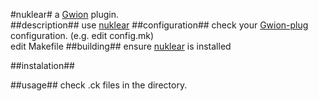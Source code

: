 #nuklear#
  a [Gwion](https://github.com/Gwion/Gwion) plugin.  
##description##
use [nuklear](https://github.com/.../nuklear)
##configuration##
check your [Gwion-plug](https://github.com/Gwion/Gwion-plug) configuration. (e.g. edit config.mk)  
edit Makefile
##building##
ensure [nuklear](https://github.com/.../nuklear) is installed

##instalation##

##usage##
check .ck files in the directory.
